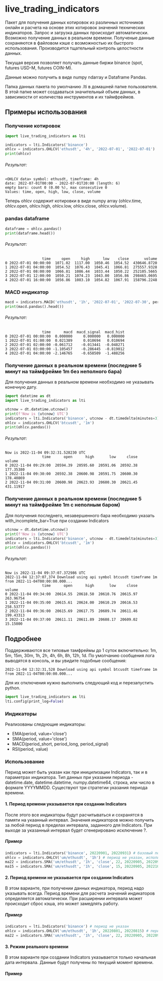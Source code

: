 # live_trading_indicators
Пакет для получения данных котировок из различных источников онлайн и расчета на основе этих котировок значений технических индикаторов.
Запрос и загрузка данных происходит автоматически. Возможно получение данных в реальном времени. Полученые данные сохраняются в файловом кэше с возможностью их быстрого использования. Производится тщательный контроль целостности данных.

Текущая версия позволяет получать данные биржи binance (spot, futures USD-M, futures COIN-M).

Данные можно получить в виде numpy ndarray и Dataframe Pandas.

Папка данных пакета по умолчанию .lti в домашней папке пользователя. В этой папке может создаваться значительный объем данных, в зависимости от количества инструментов и их таймфреймов.

## Примеры использования
### Получение котировок
```python
import live_trading_indicators as lti

indicators = lti.Indicators('binance')
ohlcv = indicators.OHLCV('ethusdt', '4h', '2022-07-01', '2022-07-01')
print(ohlcv)
```
###### Результат:
```
<OHLCV data> symbol: ethusdt, timeframe: 4h
date: 2022-07-01T00:00 - 2022-07-01T20:00 (length: 6) 
empty bars: count 0 (0.00 %), max consecutive 0
Values: time, open, high, low, close, volume
```

Теперь ohlcv содержит котировки в виде numpy array (ohlcv.time, ohlcv.open, ohlcv.high, ohlcv.low, ohlcv.close, ohlcv.volume).

### pandas dataframe
```python
dataframe = ohlcv.pandas()
print(dataframe.head())
```
###### Результат:
```
                 time     open     high      low    close       volume
0 2022-07-01 00:00:00  1071.02  1117.00  1050.46  1054.52  430646.8720
1 2022-07-01 04:00:00  1054.52  1076.43  1045.41  1066.81  275557.9328
2 2022-07-01 08:00:00  1066.81  1086.44  1033.44  1050.22  252105.5665
3 2022-07-01 12:00:00  1050.21  1074.23  1043.00  1056.86  298465.0695
4 2022-07-01 16:00:00  1056.86  1083.10  1054.82  1067.91  158796.2248
```
### MACD индикатор
```python
macd = indicators.MACD('ethusdt', '1h', '2022-07-01', '2022-07-30', period_short=15, period_long=26, period_signal=9)
print(macd.pandas().head())
```
###### Результат:
```
                 time      macd  macd_signal  macd_hist
0 2022-07-01 00:00:00  0.000000     0.000000   0.000000
1 2022-07-01 01:00:00  0.021389     0.010694   0.010694
2 2022-07-01 02:00:00 -0.061712    -0.013441  -0.048271
3 2022-07-01 03:00:00 -1.105457    -0.286445  -0.819012
4 2022-07-01 04:00:00 -2.146765    -0.658509  -1.488256
```
### Получение данных в реальном времени (последние 5 минут на таймфрейме 1m без неполного бара)
Для получения данных в реальном времени необходимо не указывать конечную дату.
```python
import datetime as dt
import live_trading_indicators as lti

utcnow = dt.datetime.utcnow()
print(f'Now is {utcnow} UTC')
indicators = lti.Indicators('binance', utcnow - dt.timedelta(minutes=3))
ohlcv = indicators.OHLCV('btcusdt', '1m')
print(ohlcv.pandas())
```
###### Результат:
```
Now is 2022-11-04 09:32:31.528230 UTC
                 time      open      high       low     close     volume
0 2022-11-04 09:29:00  20594.39  20595.60  20591.06  20592.38  177.35380
1 2022-11-04 09:30:00  20592.38  20600.98  20591.75  20600.30  178.40869
2 2022-11-04 09:31:00  20600.98  20623.93  20600.30  20621.45  431.11917
```
### Получение данных в реальном времени (последние 5 минут на таймфрейме 1m с неполным баром)
Для получения последнего, незавершенного бара необходимо указать with_incomplete_bar=True при создании Indicators
```python
utcnow = dt.datetime.utcnow()
print(f'Now is {utcnow} UTC')
indicators = lti.Indicators('binance', utcnow - dt.timedelta(minutes=3), with_incomplete_bar=True)
ohlcv = indicators.OHLCV('btcusdt', '1m')
print(ohlcv.pandas())
```
###### Результат:
```
Now is 2022-11-04 09:37:07.372986 UTC
2022-11-04 12:37:07,374 Download using api symbol btcusdt timeframe 1m from 2022-11-04T00:00:00.000...
                 time      open      high       low     close     volume
0 2022-11-04 09:34:00  20614.55  20618.50  20610.76  20615.97  263.96754
1 2022-11-04 09:35:00  20615.61  20624.00  20610.29  20616.53  258.53777
2 2022-11-04 09:36:00  20615.69  20617.75  20609.74  20611.46  199.43313
3 2022-11-04 09:37:00  20611.11  20611.89  20608.17  20609.02   15.15800
```
## Подробнее
Поддерживаются все типовые тамфреймы до 1 суток включительно: 1m, 5m, 15m, 30m, 1h, 2h, 4h, 6h, 8h, 12h, 1d.
По умолчанию сообщения лога выводятся в консоль, и вы увидите подобные сообщения:
```
2022-11-04 12:32:31,528 Download using api symbol btcusdt timeframe 1m from 2022-11-04T00:00:00.000...
```
Для их отключения нужно выполнить следующий код и перезапустить python.
```python
import live_trading_indicators as lti
lti.config(print_log=False)
```
### Индикаторы
Реализованы следующие индикаторы:
- EMA(period, value='close')
- SMA(period, value='close')
- MACD(period_short, period_long, period_signal)
- RSI(period, value)
### Использование
Период может быть указан как при иницилизации Indicators, так и в параметрах индикатора. Тип данных при указании периода - datetime.date, datetime.datetime, numpy.datetime64, строка, или число в формате YYYYMMDD.
Существуют три стратегии указания периода времени.
#### 1. Период времени указывается при создании Indicators
После этого все индикаторы будут расчитываться и сохранятся в памяти на укаанный интервал. Значения индикаторов можно получить за любой период в пределах интервала, заданного для Indicators. При выходе за указанный интервал будет сгенерировано исключение ?.
##### Пример
```python
indicators = lti.Indicators('binance', 20220901, 20220931) # базовый период
ohlcv = indicators.OHLCV('um/ethusdt', '1h') # период не указан, используется базовый период
ma22 = indicators.SMA('um/ethusdt', '1h', 'close', 22, 20220905, 20220915) # период указан
ma15 = indicators.SMA('um/ethusdt', '1h', 'close', 15, 20220905, 20221015) # ОШИБКА, выход за границы базового периода
```
#### 2. Период времени не указывается при создании Indicators
В этом варианте, при получении данных индикатора, период надо указывать всегда. Период времени для расчета значений индикаторов определяется автоматически. При расширении интервала может происходит сброс кэша, это может замедлять работу.
##### Пример
```python
indicators = lti.Indicators('binance') # период не указан
ohlcv = indicators.OHLCV('um/ethusdt', '1h', 20220801, 20220815) # период указывать обязательно
ma22 = indicators.SMA('um/ethusdt', '1h', 'close', 22, 20220905, 20220915) # период указывать обязательно
```
#### 3. Режим реального времени
В этом варианте при создании Indicators указывается только начальная дата интервала. Данные будут получены по текущий момент времени.
#### Пример
